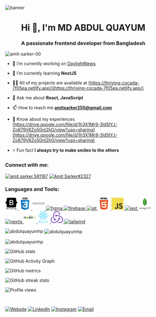 ![banner](https://i.ibb.co/5WcsvP5/www-reallygreatsite-com.png)
<h1 align="center">Hi 👋, I'm MD ABDUL QUAYUM</h1>
<h3 align="center">A passionate frontend developer from Bangladesh</h3>


<p align="left"> <img src="https://komarev.com/ghpvc/?username=abdulquayumhp&label=Profile%20views&color=0e75b6&style=flat" alt="amit-sarker-00" /> </p>

- 🔭 I’m currently working on [DaylightNews](https://daylight-news-withteam.web.app/)

- 🌱 I’m currently learning **NextJS**

- 👨‍💻 All of my projects are available at [https://thriving-cocada-7f05ea.netlify.app/](https://thriving-cocada-7f05ea.netlify.app/)

- 💬 Ask me about **React, JavaScript**

- 📫 How to reach me **amitsarker255@gmail.com**

- 📄 Know about my experiences [https://drive.google.com/file/d/1h3X1Mr9-3ld5IYJ-Zo879V6Zo50nt2hG/view?usp=sharing](https://drive.google.com/file/d/1h3X1Mr9-3ld5IYJ-Zo879V6Zo50nt2hG/view?usp=sharing)

- ⚡ Fun fact **I always try to make smiles to the others**

<h3 align="left">Connect with me:</h3>
<p align="left">
<a href="https://fb.com/amit.sarker.581187" target="blank"><img align="center" src="https://raw.githubusercontent.com/rahuldkjain/github-profile-readme-generator/master/src/images/icons/Social/facebook.svg" alt="amit.sarker.581187" height="30" width="40" /></a>
<a href="https://discord.gg/Amit Sarker#2327" target="blank"><img align="center" src="https://raw.githubusercontent.com/rahuldkjain/github-profile-readme-generator/master/src/images/icons/Social/discord.svg" alt="Amit Sarker#2327" height="30" width="40" /></a>
</p>

<h3 align="left">Languages and Tools:</h3>
<p align="left"> <a href="https://getbootstrap.com" target="_blank" rel="noreferrer"> <img src="https://raw.githubusercontent.com/devicons/devicon/master/icons/bootstrap/bootstrap-plain-wordmark.svg" alt="bootstrap" width="40" height="40"/> </a> <a href="https://www.w3schools.com/css/" target="_blank" rel="noreferrer"> <img src="https://raw.githubusercontent.com/devicons/devicon/master/icons/css3/css3-original-wordmark.svg" alt="css3" width="40" height="40"/> </a> <a href="https://expressjs.com" target="_blank" rel="noreferrer"> <img src="https://raw.githubusercontent.com/devicons/devicon/master/icons/express/express-original-wordmark.svg" alt="express" width="40" height="40"/> </a> <a href="https://www.figma.com/" target="_blank" rel="noreferrer"> <img src="https://www.vectorlogo.zone/logos/figma/figma-icon.svg" alt="figma" width="40" height="40"/> </a> <a href="https://firebase.google.com/" target="_blank" rel="noreferrer"> <img src="https://www.vectorlogo.zone/logos/firebase/firebase-icon.svg" alt="firebase" width="40" height="40"/> </a> <a href="https://git-scm.com/" target="_blank" rel="noreferrer"> <img src="https://www.vectorlogo.zone/logos/git-scm/git-scm-icon.svg" alt="git" width="40" height="40"/> </a> <a href="https://www.w3.org/html/" target="_blank" rel="noreferrer"> <img src="https://raw.githubusercontent.com/devicons/devicon/master/icons/html5/html5-original-wordmark.svg" alt="html5" width="40" height="40"/> </a> <a href="https://developer.mozilla.org/en-US/docs/Web/JavaScript" target="_blank" rel="noreferrer"> <img src="https://raw.githubusercontent.com/devicons/devicon/master/icons/javascript/javascript-original.svg" alt="javascript" width="40" height="40"/> </a> <a href="https://jestjs.io" target="_blank" rel="noreferrer"> <img src="https://www.vectorlogo.zone/logos/jestjsio/jestjsio-icon.svg" alt="jest" width="40" height="40"/> </a> <a href="https://www.mongodb.com/" target="_blank" rel="noreferrer"> <img src="https://raw.githubusercontent.com/devicons/devicon/master/icons/mongodb/mongodb-original-wordmark.svg" alt="mongodb" width="40" height="40"/> </a> <a href="https://nextjs.org/" target="_blank" rel="noreferrer"> <img src="https://cdn.worldvectorlogo.com/logos/nextjs-2.svg" alt="nextjs" width="40" height="40"/> </a> <a href="https://nodejs.org" target="_blank" rel="noreferrer"> <img src="https://raw.githubusercontent.com/devicons/devicon/master/icons/nodejs/nodejs-original-wordmark.svg" alt="nodejs" width="40" height="40"/> </a> <a href="https://reactjs.org/" target="_blank" rel="noreferrer"> <img src="https://raw.githubusercontent.com/devicons/devicon/master/icons/react/react-original-wordmark.svg" alt="react" width="40" height="40"/> </a> <a href="https://redux.js.org" target="_blank" rel="noreferrer"> <img src="https://raw.githubusercontent.com/devicons/devicon/master/icons/redux/redux-original.svg" alt="redux" width="40" height="40"/> </a> <a href="https://tailwindcss.com/" target="_blank" rel="noreferrer"> <img src="https://www.vectorlogo.zone/logos/tailwindcss/tailwindcss-icon.svg" alt="tailwind" width="40" height="40"/> </a> </p>

<p><img align="left" src="https://github-readme-stats.vercel.app/api/top-langs?username=abdulquayumhp
&show_icons=true&locale=en&layout=compact" alt="abdulquayumhp" /></p>

<p>&nbsp;<img align="center" src="https://github-readme-stats.vercel.app/api?username=abdulquayumhp&show_icons=true&locale=en" alt="abdulquayumhp" /></p>

<p><img align="center" src="https://github-readme-streak-stats.herokuapp.com/?username=abdulquayumhp
&" alt="abdulquayumhp" /></p>

![GitHub stats](https://github-readme-stats.vercel.app/api?username=https://github.com/abdulquayumhp&show_icons=true&count_private=true)  

![GitHub Activity Graph](https://activity-graph.herokuapp.com/graph?username=https://github.com/abdulquayumhp)  

![GitHub metrics](https://metrics.lecoq.io/https://github.com/abdulquayumhp)  

![GitHub streak stats](https://streak-stats.demolab.com/?user=https://github.com/abdulquayumhp)  

![Profile views](https://gpvc.arturio.dev/https://github.com/abdulquayumhp)  

<br />

<p>
<a href="https://fimehedi.web.app/"><img alt="Website" src="https://img.shields.io/badge/Website-fimehedi.web.app-blue?style=flat-square&logo=google-chrome"></a>
<a href="https://www.linkedin.com/in/fimehedi/"><img alt="LinkedIn" src="https://img.shields.io/badge/LinkedIn-Fokrul%20Islam%20Mehedi-blue?style=flat-square&logo=linkedin"></a>
<a href="https://www.instagram.com/fimehedi/"><img alt="Instagram" src="https://img.shields.io/badge/Instagram-fimehedi-blue?style=flat-square&logo=instagram"></a>
<a href="mailto:coderfimehedi@gmail.com"><img alt="Email" src="https://img.shields.io/badge/Email-coderfimehedi@gmail.com-blue?style=flat-square&logo=gmail"></a>
</p>
